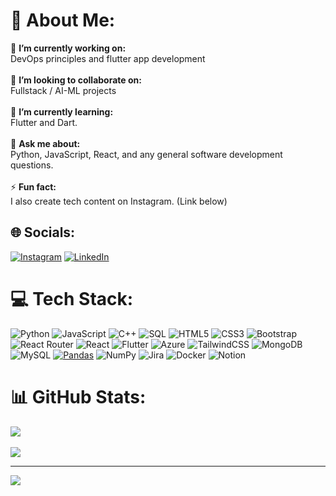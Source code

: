 # 💫 About Me:
🔭 **I’m currently working on:**  <br>DevOps principles and flutter app development<br><br>👯 **I’m looking to collaborate on:**  <br>Fullstack / AI-ML projects <br><br>🌱 **I’m currently learning:**  <br>Flutter and Dart.<br><br>💬 **Ask me about:**  <br>Python, JavaScript, React, and any general software development questions.<br><br>⚡ **Fun fact:**  <br>I also create tech content on Instagram. (Link below)


## 🌐 Socials:
[![Instagram](https://img.shields.io/badge/Instagram-%23E4405F.svg?logo=Instagram&logoColor=white)](https://instagram.com/adnanintech) [![LinkedIn](https://img.shields.io/badge/LinkedIn-%230077B5.svg?logo=linkedin&logoColor=white)](https://linkedin.com/in/adnanbhanji)

# 💻 Tech Stack:
![Python](https://img.shields.io/badge/python-3670A0?style=for-the-badge&logo=python&logoColor=ffdd54) ![JavaScript](https://img.shields.io/badge/javascript-%23323330.svg?style=for-the-badge&logo=javascript&logoColor=%23F7DF1E) ![C++](https://img.shields.io/badge/C%2B%2B-%2300599C.svg?style=for-the-badge&logo=c%2B%2B&logoColor=white)
![SQL](https://img.shields.io/badge/SQL-%23007396.svg?style=for-the-badge&logo=sql&logoColor=white)
![HTML5](https://img.shields.io/badge/html5-%23E34F26.svg?style=for-the-badge&logo=html5&logoColor=white) ![CSS3](https://img.shields.io/badge/css3-%231572B6.svg?style=for-the-badge&logo=css3&logoColor=white) ![Bootstrap](https://img.shields.io/badge/bootstrap-%23563D7C.svg?style=for-the-badge&logo=bootstrap&logoColor=white) ![React Router](https://img.shields.io/badge/React_Router-CA4245?style=for-the-badge&logo=react-router&logoColor=white) ![React](https://img.shields.io/badge/react-%2320232a.svg?style=for-the-badge&logo=react&logoColor=%2361DAFB) ![Flutter](https://img.shields.io/badge/Flutter-%2302569B.svg?style=for-the-badge&logo=flutter&logoColor=white)
 ![Azure](https://img.shields.io/badge/Azure-%230072C6.svg?style=for-the-badge&logo=microsoft-azure&logoColor=white)
![TailwindCSS](https://img.shields.io/badge/tailwindcss-%2338B2AC.svg?style=for-the-badge&logo=tailwind-css&logoColor=white) ![MongoDB](https://img.shields.io/badge/MongoDB-%234ea94b.svg?style=for-the-badge&logo=mongodb&logoColor=white) ![MySQL](https://img.shields.io/badge/mysql-%2300f.svg?style=for-the-badge&logo=mysql&logoColor=white) [![Pandas](https://img.shields.io/badge/Pandas-%23150458.svg?style=for-the-badge&logo=pandas&logoColor=white)](https://pandas.pydata.org/) ![NumPy](https://img.shields.io/badge/NumPy-%23013243.svg?style=for-the-badge&logo=numpy&logoColor=white)
![Jira](https://img.shields.io/badge/jira-%230A0FFF.svg?style=for-the-badge&logo=jira&logoColor=white) ![Docker](https://img.shields.io/badge/docker-%230db7ed.svg?style=for-the-badge&logo=docker&logoColor=white) ![Notion](https://img.shields.io/badge/Notion-%23000000.svg?style=for-the-badge&logo=notion&logoColor=white)
# 📊 GitHub Stats:
![](https://github-readme-streak-stats.herokuapp.com/?user=adnanbhanji&theme=dark&hide_border=false) <br /> <br />
![](https://github-readme-stats.vercel.app/api?username=adnanbhanji&theme=dark&hide_border=false&include_all_commits=false&count_private=false)
<br/>

---
[![](https://visitcount.itsvg.in/api?id=adnanbhanji&icon=0&color=0)](https://visitcount.itsvg.in)

<!-- Proudly created with GPRM ( https://gprm.itsvg.in ) -->
